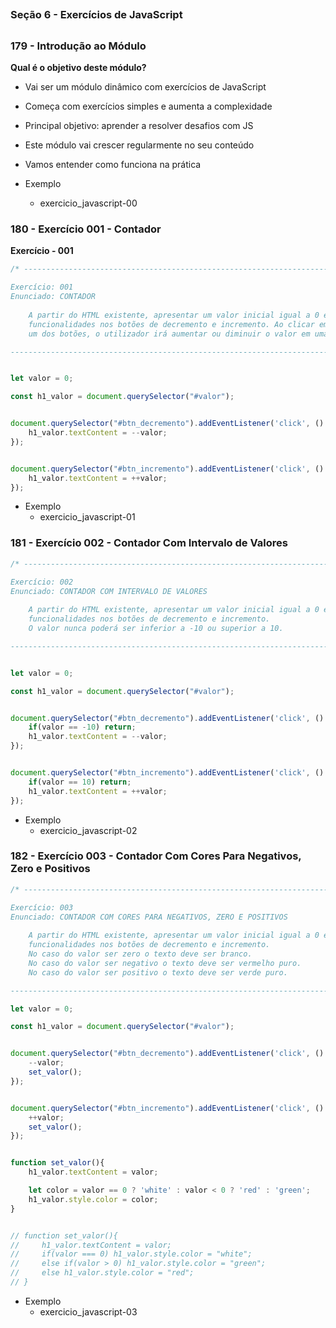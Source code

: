 ##
### Seção 6 - Exercícios de JavaScript
##


### 179 - Introdução ao Módulo

**Qual é o objetivo deste módulo?**

- Vai ser um módulo dinâmico com exercícios de JavaScript
- Começa com exercícios simples e aumenta a complexidade
- Principal objetivo: aprender a resolver desafios com JS
- Este módulo vai crescer regularmente no seu conteúdo
- Vamos entender como funciona na prática



- Exemplo
    - exercicio_javascript-00




### 180 - Exercício 001 - Contador


**Exercício - 001**

```js
/* ----------------------------------------------------------------------------

Exercício: 001
Enunciado: CONTADOR
    
    A partir do HTML existente, apresentar um valor inicial igual a 0 e definir
    funcionalidades nos botões de decremento e incremento. Ao clicar em cada
    um dos botões, o utilizador irá aumentar ou diminuir o valor em uma unidade.

---------------------------------------------------------------------------- */


let valor = 0;

const h1_valor = document.querySelector("#valor");


document.querySelector("#btn_decremento").addEventListener('click', () => {
    h1_valor.textContent = --valor;
});


document.querySelector("#btn_incremento").addEventListener('click', () => {
    h1_valor.textContent = ++valor;
});
```

- Exemplo
    - exercicio_javascript-01






### 181 - Exercício 002 - Contador Com Intervalo de Valores

```js
/* ----------------------------------------------------------------------------

Exercício: 002
Enunciado: CONTADOR COM INTERVALO DE VALORES
    
    A partir do HTML existente, apresentar um valor inicial igual a 0 e definir
    funcionalidades nos botões de decremento e incremento.
    O valor nunca poderá ser inferior a -10 ou superior a 10.

---------------------------------------------------------------------------- */


let valor = 0;

const h1_valor = document.querySelector("#valor");


document.querySelector("#btn_decremento").addEventListener('click', () => {
    if(valor == -10) return;
    h1_valor.textContent = --valor;
});


document.querySelector("#btn_incremento").addEventListener('click', () => {
    if(valor == 10) return;
    h1_valor.textContent = ++valor;
});

```


- Exemplo
    - exercicio_javascript-02






### 182 - Exercício 003 - Contador Com Cores Para Negativos, Zero e Positivos

```js
/* ----------------------------------------------------------------------------

Exercício: 003
Enunciado: CONTADOR COM CORES PARA NEGATIVOS, ZERO E POSITIVOS
    
    A partir do HTML existente, apresentar um valor inicial igual a 0 e definir
    funcionalidades nos botões de decremento e incremento.
    No caso do valor ser zero o texto deve ser branco.
    No caso do valor ser negativo o texto deve ser vermelho puro.
    No caso do valor ser positivo o texto deve ser verde puro.

---------------------------------------------------------------------------- */

let valor = 0;

const h1_valor = document.querySelector("#valor");


document.querySelector("#btn_decremento").addEventListener('click', () => {
    --valor;
    set_valor();
});


document.querySelector("#btn_incremento").addEventListener('click', () => {
    ++valor;
    set_valor();
});


function set_valor(){
    h1_valor.textContent = valor;

    let color = valor == 0 ? 'white' : valor < 0 ? 'red' : 'green';
    h1_valor.style.color = color;
}


// function set_valor(){
//     h1_valor.textContent = valor;
//     if(valor === 0) h1_valor.style.color = "white";
//     else if(valor > 0) h1_valor.style.color = "green";
//     else h1_valor.style.color = "red";   
// }
```


- Exemplo
    - exercicio_javascript-03